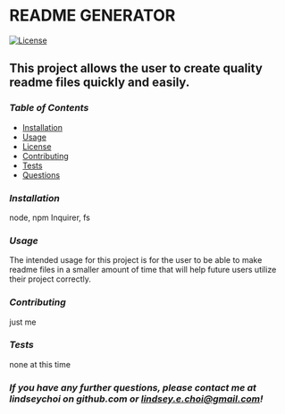 
# README GENERATOR 
[![License](https://img.shields.io/badge/License-Unlicense-blue.svg)](https://opensource.org/licenses/Unlicense)
## This project allows the user to create quality readme files quickly and easily. 

### _Table of Contents_ 
* [Installation](#installation) 
* [Usage](#usage) 
* [License](#license) 
* [Contributing](#contributing) 
* [Tests](#tests) 
* [Questions](#questions) 

### _Installation_ 
node, npm Inquirer, fs 

### _Usage_ 
The intended usage for this project is for the user to be able to make readme files in a smaller amount of time that will help future users utilize their project correctly. 

### _Contributing_ 
just me 

### _Tests_ 
none at this time 

### _If you have any further questions, please contact me at lindseychoi on github.com or lindsey.e.choi@gmail.com!_ 

